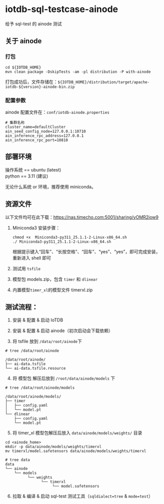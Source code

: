 # iotdb-sql-testcase-ainode

给予 sql-test 的 ainode 测试

## 关于 ainode

### 打包

```shell
cd ${IOTDB_HOME}
mvn clean package -DskipTests -am -pl distribution -P with-ainode
```

打包成功后，文件存储在：`${IOTDB_HOME}/distribution/target/apache-iotdb-${version}-ainode-bin.zip`

### 配置参数

ainode 配置文件在：`conf/iotdb-ainode.properties`

```properties
# 集群名称
cluster_name=defaultCluster
ain_seed_config_node=127.0.0.1:10710
ain_inference_rpc_address=127.0.0.1
ain_inference_rpc_port=10810
```

## 部署环境

操作系统 == ubuntu (latest)  
python == 3.11 (建议)

无论什么系统 or 环境，推荐使用 miniconda。

## 资源文件

以下文件均可在此下载：https://nas.timecho.com:5001/sharing/yOMR2iow9

1. Miniconda3
   安装步骤：

   ```shell
   chmod +x  Miniconda3-py311_25.1.1-2-Linux-x86_64.sh
   ./ Miniconda3-py311_25.1.1-2-Linux-x86_64.sh
   ```

   根据提示键入“回车”、“长按空格”、“回车”、“yes”、“yes”，即可完成安装，重新进入 shell 即可

2. 测试用 `tsfile`

3. 模型包 models.zip，包含 `timer` 和 `dlinear`

4. 内置模型`timer_xl`的模型文件 timerxl.zip

## 测试流程：

1. 安装 & 配置 & 启动 IoTDB

2. 安装 & 配置 & 启动 ainode（初次启动会下载依赖）

3. 将 tsfile 放到 `/data/root/ainode`下

```shell
# tree /data/root/ainode

/data/root/ainode/
├── ai-data.tsfile
└── ai-data.tsfile.resource

```

4. 将 模型包 解压后放到 `/root/data/ainode/models` 下

```shell
# tree /data/root/ainode/models

/data/root/ainode/models/
├── timer
│   ├── config.yaml
│   └── model.pt
└── dlinear
    ├── config.yaml
    └── model.pt

```

5. 将 timer_xl 模型包解压后放入 `data/ainode/models/weights/` 目录

```shell
cd <ainode_home>
mkdir -p data/ainode/models/weights/timerxl
mv timerxl/model.safetensors data/ainode/models/weights/timerxl

# tree data
data
└── ainode
    └── models
          └── weights
                └── timerxl
                     └── model.safetensors
```

6. 拉取 & 编译 & 启动 sql-test 测试工具（`sqldialect=tree` & `mode=test`）
